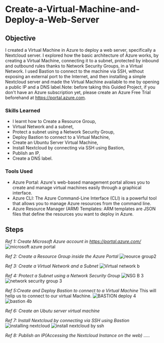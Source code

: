 # Create-a-Virtual-Machine-and-Deploy-a-Web-Server

## Objective

I created a Virtual Machine in Azure to deploy a web server, specifically a Nextcloud server. I explored how the basic architecture of Azure works, by creating a Virtual Machine, connecting it to a subnet, protected by inbound and outbound rules thanks to Network Security Groups, in a Virtual Network. I used Bastion to connect to the machine via SSH, without exposing an external port to the Internet, and then installing a simple Nextcloud server and made the Virtual Machine available to me by opening a public IP and a DNS label.Note: before taking this Guided Project, if you don't have an Azure subscription yet, please create an Azure Free Trial beforehand at https://portal.azure.com.


### Skills Learned

- I learnt how to Create a Resource Group,
- Virtual Network and a subnet,
- Protect a subnet using a Network Security Group,
- Deploy Bastion to connect to a Virtual Machine,
- Create an Ubuntu Server Virtual Machine,
- Install Nextcloud by connecting via SSH using Bastion,
- Publish an IP,
- Create a DNS label.

### Tools Used

- Azure Portal: Azure's web-based management portal allows you to create and manage virtual machines easily through a graphical interface.
- Azure CLI: The Azure Command-Line Interface (CLI) is a powerful tool that allows you to manage Azure resources from the command line.
- Azure Resource Manager (ARM) Templates: ARM templates are JSON files that define the resources you want to deploy in Azure. 

## Steps

*Ref 1: Create Microsoft Azure account in https://portal.azure.com/*
![microsoft azure portal](https://github.com/techcoll/Create-a-Virtual-Machine-and-Deploy-a-Web-Server/assets/107801057/c9acdf19-8883-4e48-a53f-bce1497b3e97)

*Ref 2: Create a Resource Group inside the Azure Portal*
![reource group2](https://github.com/techcoll/Create-a-Virtual-Machine-and-Deploy-a-Web-Server/assets/107801057/76911369-dbcb-4c98-8a9f-42e1d8d3238e)

*Ref 3: Create a Virtual Network and a Subnet*
![Virtual network b](https://github.com/techcoll/Create-a-Virtual-Machine-and-Deploy-a-Web-Server/assets/107801057/2cf545f9-5060-4d1c-b71e-ff1030742956)

*Ref 4: Protect a Subnet using a Network Security Group*
![NSG B 3](https://github.com/techcoll/Create-a-Virtual-Machine-and-Deploy-a-Web-Server/assets/107801057/6f4ed54e-33b1-4739-8d7e-e53d31c76708)
![network security group 3](https://github.com/techcoll/Create-a-Virtual-Machine-and-Deploy-a-Web-Server/assets/107801057/908672f2-7d07-4f4b-a90d-9e873e0002a4)

*Ref 5:Create and Deploy Bastion to connect to a Virtual Machine*
This will helip us to connect to our virtual Machine.
![BASTION deploy 4](https://github.com/techcoll/Create-a-Virtual-Machine-and-Deploy-a-Web-Server/assets/107801057/5915945a-9f9b-420f-b465-745219d7c2c0)
![bastion 4b](https://github.com/techcoll/Create-a-Virtual-Machine-and-Deploy-a-Web-Server/assets/107801057/14c5640b-23b1-4910-884b-2d84066a0407)

*Ref 6: Create an Ubutu server virtual machine*

*Ref 7: Install Nextcloud by connecting via SSH using Bastion*
![installing nextcloud](https://github.com/techcoll/Create-a-Virtual-Machine-and-Deploy-a-Web-Server/assets/107801057/4b82ae4c-275a-4b2b-b4cf-e92a5d188ed2)
![install nextcloud by ssh](https://github.com/techcoll/Create-a-Virtual-Machine-and-Deploy-a-Web-Server/assets/107801057/969ec0f8-4079-4e2d-8003-4c678595dd90)

*Ref 8: Publish an IP(Accessing the Nextcloud Instance on the web)*
.....
